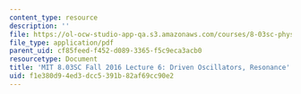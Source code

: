 ```yaml
---
content_type: resource
description: ''
file: https://ol-ocw-studio-app-qa.s3.amazonaws.com/courses/8-03sc-physics-iii-vibrations-and-waves-fall-2016/f1e380d94ed3dcc5391b82af69cc90e2_MIT8_03SCF16_hw_Lec6.pdf
file_type: application/pdf
parent_uid: cf85feed-f452-d089-3365-f5c9eca3acb0
resourcetype: Document
title: 'MIT 8.03SC Fall 2016 Lecture 6: Driven Oscillators, Resonance'
uid: f1e380d9-4ed3-dcc5-391b-82af69cc90e2
---
```

